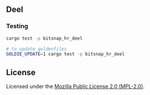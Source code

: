 ## Deel

### Testing

```bash
cargo test -p bitsnap_hr_deel

# to update goldenfiles
GOLDIE_UPDATE=1 cargo test -p bitsnap_hr_deel
```

## License

Licensed under the [Mozilla Public License 2.0 (MPL-2.0)](../../LICENSE).
